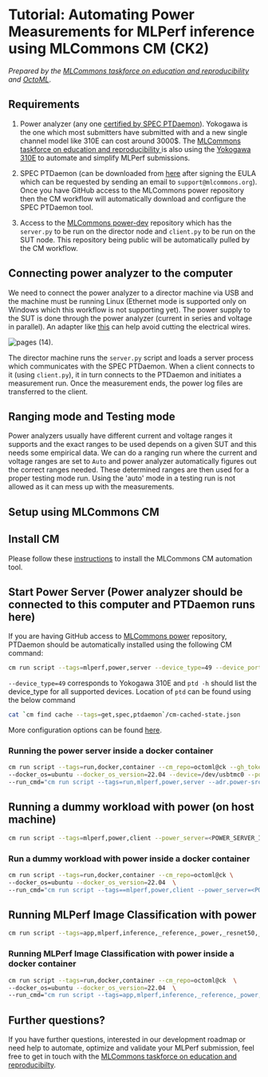 # Tutorial: Automating Power Measurements for MLPerf inference using MLCommons CM (CK2)

*Prepared by the [MLCommons taskforce on education and reproducibility](../mlperf-education-workgroup.md) and [OctoML](https://octoml.ai)*.

## Requirements

1. Power analyzer (any one [certified by SPEC PTDaemon](https://www.spec.org/power/docs/SPECpower-Device_List.html)). 
   Yokogawa is the one which most submitters have submitted with and a new single channel model like 310E can cost around 3000$.
   The [MLCommons taskforce on education and reproducibility ](../mlperf-education-workgroup.md) 
   is also using the [Yokogawa 310E](https://tmi.yokogawa.com/solutions/products/power-analyzers/digital-power-meter-wt300e/) 
   to automate and simplify MLPerf submissions.

2. SPEC PTDaemon (can be downloaded from [here](https://github.com/mlcommons/power) after signing the EULA which can be requested 
   by sending an email to `support@mlcommons.org`). Once you have GitHub access to the MLCommons power repository then the CM workflow 
   will automatically download and configure the SPEC PTDaemon tool.

3. Access to the [MLCommons power-dev](https://github.com/mlcommons/power-dev) repository 
   which has the `server.py` to be run on the director node and `client.py` to be run on the SUT node. This repository being public will be 
   automatically pulled by the CM workflow.

## Connecting power analyzer to the computer

We need to connect the power analyzer to a director machine via USB and the machine must be running Linux 
(Ethernet mode is supported only on Windows which this workflow is not supporting yet). 
The power supply to the SUT is done through the power analyzer (current in series and voltage in parallel). 
An adapter like [this](https://amzn.to/3Cl2TV5) can help avoid cutting the electrical wires. 

![pages (14)](https://user-images.githubusercontent.com/4791823/210117283-82375460-5b3a-4e8a-bd85-9d33675a5843.png).

The director machine runs the `server.py` script and loads a server process which communicates with the SPEC PTDaemon. 
When a client connects to it (using `client.py`), it in turn connects to the PTDaemon and initiates a measurement run. 
Once the measurement ends, the power log files are transferred to the client. 

## Ranging mode and Testing mode

Power analyzers usually have different current and voltage ranges it supports and the exact ranges to be used 
depends on a given SUT and this needs some empirical data. We can do a ranging run where the current and voltage ranges 
are set to `Auto` and power analyzer automatically figures out the correct ranges needed. 
These determined ranges are then used for a proper testing mode run. 
Using the 'auto' mode in a testing run is not allowed as it can mess up with the measurements.

## Setup using MLCommons CM

## Install CM

Please follow these [instructions](https://github.com/octoml/ck/blob/master/docs/installation.md)
to install the MLCommons CM automation tool.

## Start Power Server (Power analyzer should be connected to this computer and PTDaemon runs here)

If you are having GitHub access to [MLCommons power](https://github.com/mlcommons/power) repository,
PTDaemon should be automatically installed using the following CM command:
```bash
cm run script --tags=mlperf,power,server --device_type=49 --device_port=/dev/usbtmc0
```

`--device_type=49` corresponds to Yokogawa 310E and `ptd -h` should list the device_type for all supported devices. Location of `ptd` can be found using the below command
```bash
cat `cm find cache --tags=get,spec,ptdaemon`/cm-cached-state.json
```

More configuration options can be found [here](https://github.com/mlcommons/power-dev/tree/master/ptd_client_server).

### Running the power server inside a docker container

```bash
cm run script --tags=run,docker,container --cm_repo=octoml@ck --gh_token=<GitHub AUTH_TOKEN> \
--docker_os=ubuntu --docker_os_version=22.04 --device=/dev/usbtmc0 --port_maps,=4950:4950 \
--run_cmd="cm run script --tags=run,mlperf,power,server --adr.power-src.tags=_octoml --adr.power-src.version=fix"
```

## Running a dummy workload with power (on host machine)

```bash
cm run script --tags=mlperf,power,client --power_server=<POWER_SERVER_IP> 
```

### Run a dummy workload with power inside a docker container

```bash
cm run script --tags=run,docker,container --cm_repo=octoml@ck \
--docker_os=ubuntu --docker_os_version=22.04  \
--run_cmd="cm run script --tags==mlperf,power,client --power_server=<POWER_SERVER_IP>"
```

## Running MLPerf Image Classification with power

```bash
cm run script --tags=app,mlperf,inference,_reference,_power,_resnet50,_onnxruntime,_cpu --mode=performance --power_server=<POWER_SERVER_IP>
```

### Running MLPerf Image Classification with power inside a docker container
```bash
cm run script --tags=run,docker,container --cm_repo=octoml@ck  \
--docker_os=ubuntu --docker_os_version=22.04  \
--run_cmd="cm run script --tags=app,mlperf,inference,_reference,_power,_resnet50,_onnxruntime,_cpu --mode=performance --power_server=<POWER_SERVER_IP>"
```


## Further questions?

If you have further questions, interested in our development roadmap or need help to automate, optimize and validate your MLPerf submission,
feel free to get in touch with the [MLCommons taskforce on education and reproducibilty](../mlperf-education-workgroup.md).
